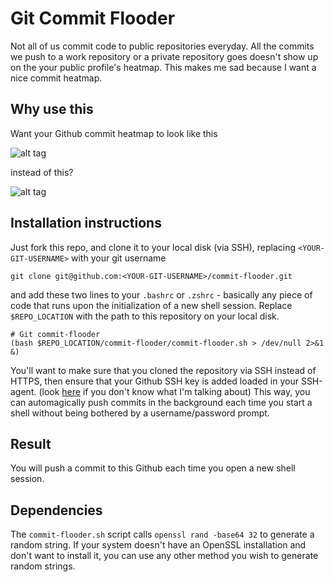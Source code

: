 # Git Commit Flooder

Not all of us commit code to public repositories everyday. All the commits we push to a work repository or a private repository goes doesn't show up on the your public profile's heatmap. This makes me sad because I want a nice commit heatmap.

## Why use this
Want your Github commit heatmap to look like this

![alt tag](https://raw.githubusercontent.com/chiochio/commit-flooder/master/happy-heat-map.png)

instead of this?

![alt tag](https://raw.githubusercontent.com/chiochio/commit-flooder/master/sad-heat-map.png)

## Installation instructions
Just fork this repo, and clone it to your local disk (via SSH), replacing `<YOUR-GIT-USERNAME>` with your git username
```
git clone git@github.com:<YOUR-GIT-USERNAME>/commit-flooder.git
```
and add these two lines to your `.bashrc` or `.zshrc` - basically any piece of code that runs upon the initialization of a new shell session. Replace `$REPO_LOCATION` with the path to this repository on your local disk.
```
# Git commit-flooder
(bash $REPO_LOCATION/commit-flooder/commit-flooder.sh > /dev/null 2>&1 &)
```
You'll want to make sure that you cloned the repository via SSH instead of HTTPS, then ensure that your Github SSH key is added loaded in your SSH-agent. (look [here](https://help.github.com/articles/generating-a-new-ssh-key-and-adding-it-to-the-ssh-agent/) if you don't know what I'm talking about) This way, you can automagically push commits in the background each time you start a shell without being bothered by a username/password prompt.

## Result
You will push a commit to this Github each time you open a new shell session.

## Dependencies
The `commit-flooder.sh` script calls `openssl rand -base64 32` to generate a random string. If your system doesn't have an OpenSSL installation and don't want to install it, you can use any other method you wish to generate random strings.
